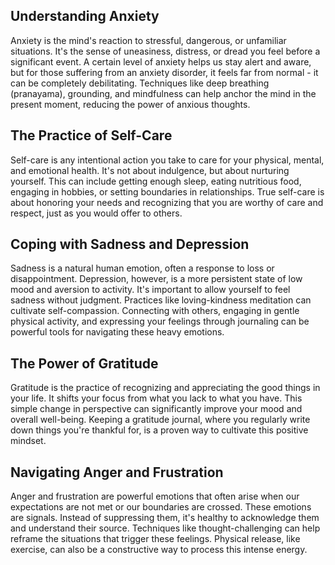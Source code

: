 ## Understanding Anxiety
Anxiety is the mind's reaction to stressful, dangerous, or unfamiliar situations. It's the sense of uneasiness, distress, or dread you feel before a significant event. A certain level of anxiety helps us stay alert and aware, but for those suffering from an anxiety disorder, it feels far from normal - it can be completely debilitating. Techniques like deep breathing (pranayama), grounding, and mindfulness can help anchor the mind in the present moment, reducing the power of anxious thoughts.

## The Practice of Self-Care
Self-care is any intentional action you take to care for your physical, mental, and emotional health. It's not about indulgence, but about nurturing yourself. This can include getting enough sleep, eating nutritious food, engaging in hobbies, or setting boundaries in relationships. True self-care is about honoring your needs and recognizing that you are worthy of care and respect, just as you would offer to others.

## Coping with Sadness and Depression
Sadness is a natural human emotion, often a response to loss or disappointment. Depression, however, is a more persistent state of low mood and aversion to activity. It's important to allow yourself to feel sadness without judgment. Practices like loving-kindness meditation can cultivate self-compassion. Connecting with others, engaging in gentle physical activity, and expressing your feelings through journaling can be powerful tools for navigating these heavy emotions.

## The Power of Gratitude
Gratitude is the practice of recognizing and appreciating the good things in your life. It shifts your focus from what you lack to what you have. This simple change in perspective can significantly improve your mood and overall well-being. Keeping a gratitude journal, where you regularly write down things you're thankful for, is a proven way to cultivate this positive mindset.

## Navigating Anger and Frustration
Anger and frustration are powerful emotions that often arise when our expectations are not met or our boundaries are crossed. These emotions are signals. Instead of suppressing them, it's healthy to acknowledge them and understand their source. Techniques like thought-challenging can help reframe the situations that trigger these feelings. Physical release, like exercise, can also be a constructive way to process this intense energy.